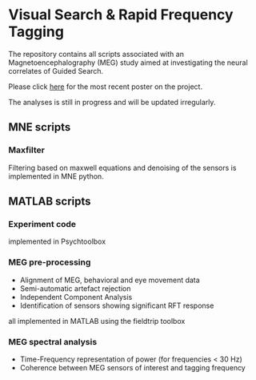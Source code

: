# Visual Search & Rapid Frequency Tagging

The repository contains all scripts associated with an Magnetoencephalography (MEG) study aimed at investigating the neural correlates of Guided Search.

Please click [here](https://github.com/katduecker/posters/blob/main/duecker_et_al_ICON_2022.pdf) for the most recent poster on the project.

The analyses is still in progress and will be updated irregularly.

## MNE scripts

### Maxfilter

Filtering based on maxwell equations and denoising of the sensors is implemented in MNE python.

## MATLAB scripts

### Experiment code

implemented in Psychtoolbox

### MEG pre-processing

- Alignment of MEG, behavioral and eye movement data
- Semi-automatic artefact rejection
- Independent Component Analysis
- Identification of sensors showing significant RFT response

all implemented in MATLAB using the fieldtrip toolbox

### MEG spectral analysis

- Time-Frequency representation of power (for frequencies < 30 Hz)
- Coherence between MEG sensors of interest and tagging frequency
